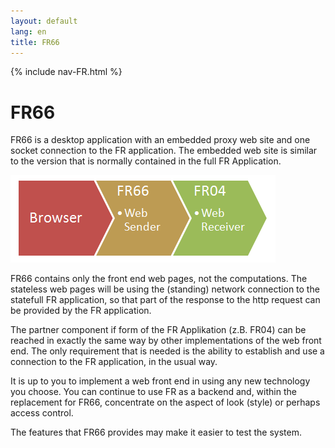 ```yaml
---
layout: default
lang: en
title: FR66
---
```


{% include nav-FR.html %}

# FR66

FR66 is a desktop application with an embedded proxy web site and one socket connection to the FR application.
The embedded web site is similar to the version that is normally contained in the full FR Application.

![FR66 Request Pipeline](../images/FR66-Achse-01.png)

FR66 contains only the front end web pages, not the computations.
The stateless web pages will be using the (standing) network connection to the statefull FR application, 
so that part of the response to the http request can be provided by the FR application.

The partner component if form of the FR Applikation (z.B. FR04) can be reached in exactly the same way by
other implementations of the web front end. 
The only requirement that is needed is the ability to establish and use a connection to the FR application, in the usual way.

It is up to you to implement a web front end in using any new technology you choose. 
You can continue to use FR as a backend and, within the replacement for FR66, concentrate on the aspect of look (style)
or perhaps access control.

The features that FR66 provides may make it easier to test the system.
